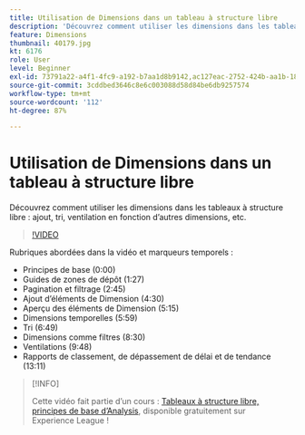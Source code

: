 ```yaml
---
title: Utilisation de Dimensions dans un tableau à structure libre
description: 'Découvrez comment utiliser les dimensions dans les tableaux à structure libre : ajout, tri, ventilation en fonction d’autres dimensions, etc.'
feature: Dimensions
thumbnail: 40179.jpg
kt: 6176
role: User
level: Beginner
exl-id: 73791a22-a4f1-4fc9-a192-b7aa1d8b9142,ac127eac-2752-424b-aa1b-18a9688d42db
source-git-commit: 3cddbed3646c8e6c003088d58d84be6db9257574
workflow-type: tm+mt
source-wordcount: '112'
ht-degree: 87%

---
```


# Utilisation de Dimensions dans un tableau à structure libre

Découvrez comment utiliser les dimensions dans les tableaux à structure libre : ajout, tri, ventilation en fonction d’autres dimensions, etc.

>[!VIDEO](https://video.tv.adobe.com/v/40179/?quality=12&learn=on)

Rubriques abordées dans la vidéo et marqueurs temporels :

* Principes de base (0:00)
* Guides de zones de dépôt (1:27)
* Pagination et filtrage (2:45)
* Ajout d’éléments de Dimension (4:30)
* Aperçu des éléments de Dimension (5:15)
* Dimensions temporelles (5:59)
* Tri (6:49)
* Dimensions comme filtres (8:30)
* Ventilations (9:48)
* Rapports de classement, de dépassement de délai et de tendance (13:11)

>[!INFO]
>
> Cette vidéo fait partie d’un cours : [Tableaux à structure libre, principes de base d’Analysis](https://experienceleague.adobe.com/?recommended=Analytics-U-1-2020.3&amp;lang=fr), disponible gratuitement sur Experience League !
